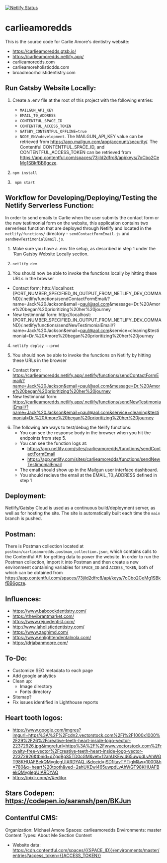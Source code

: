 [![Netlify Status](https://api.netlify.com/api/v1/badges/6eb6d45f-5e96-4d3e-bbdd-fb33397cd0c1/deploy-status)](https://app.netlify.com/sites/carlieamoredds/deploys)

# carlieamoredds 
This is the source code for Carlie Amore's dentistry website:
- https://carlieamoredds.gtsb.io/
- https://carlieamoredds.netlify.app/
- carlieamoredds.com
- carlieamoreholisticdds.com
- broadmoorholistidentistry.com

## Run Gatsby Website Locally:
1. Create a .env file at the root of this project with the following entries:
    - `MAILGUN_API_KEY`
    - `EMAIL_T0_ADDRESS`
    - `CONTENTFUL_SPACE_ID`
    - `CONTENTFUL_ACCESS_TOKEN`
    - `GATSBY_CONTENTFUL_OFFLINE=true`
    - `NODE_ENV=development`.
The MAILGUN_API_KEY value can be retrieved from https://app.mailgun.com/app/account/security/.  The Contentful CONTENTFUL_SPACE_ID, and CONTENTFUL_ACCESS_TOKEN can be retrieved from https://app.contentful.com/spaces/73jild2dfrc8/api/keys/7oCbo2CeMg1SBkfBB6gcze.

2.  ```shell
    npm install
    ```

3. ```shell
    npm start
    ```

## Workflow for Developing/Deploying/Testing the Netlify Serverless Function:
In order to send emails to Carlie when the user submits the contact form or the new testimonial form on the website, this application contains two serverless function that are deployed through Netlify and located in the `netlify/functions/` directory - `sendContactFormEmail.js` and `sendNewTestimonialEmail.js`.

1.  Make sure you have a .env file setup, as described in step 1 under the 'Run Gatsby Website Locally section.

2.  ```shell
    netlify dev
    ```

3. You should now be able to invoke the functions locally by hitting these URLs in the browser
- Contact form: http://localhost:{PORT_NUMBER_SPECIFIED_IN_OUTPUT_FROM_NETLIFY_DEV_COMMAND}/.netlify/functions/sendContactFormEmail/?name=Jack%20Jackson&email=paul@aol.com&message=Dr.%20Amore%20began%20prioritizing%20her%20journey
- New testimonial form: http://localhost:{PORT_NUMBER_SPECIFIED_IN_OUTPUT_FROM_NETLIFY_DEV_COMMAND}/.netlify/functions/sendNewTestimonialEmail/?name=Jack%20Jackson&email=paul@aol.com&service=cleaning&testimonial=Dr.%20Amore%20began%20prioritizing%20her%20journey

4.  ```shell
    netlify deploy --prod
    ```

5. You should now be able to invoke the functions on Netlify by hitting these URLs in the browser
- Contact form: https://carlieamoredds.netlify.app/.netlify/functions/sendContactFormEmail/?name=Jack%20Jackson&email=paul@aol.com&message=Dr.%20Amore%20began%20prioritizing%20her%20journey
- New testimonial form: https://carlieamoredds.netlify.app/.netlify/functions/sendNewTestimonialEmail/?name=Jack%20Jackson&email=paul@aol.com&service=cleaning&testimonial=Dr.%20Amore%20began%20prioritizing%20her%20journey

6. The following are ways to test/debug the Nelify functions:
    - You can see the response body in the browser when you hit the endpoints from step 5.
    - You can see the function logs at:
        - https://app.netlify.com/sites/carlieamoredds/functions/sendContactFormEmail
        - https://app.netlify.com/sites/carlieamoredds/functions/sendNewTestimonialEmail
    - The email should show up in the Mailgun user interface dashboard.
    - You should recieve the email at the EMAIL_T0_ADDRESS defined in step 1

## Deployment:
Netlify/Gatsby Cloud is used as a continuous build/deployment server, as well as for hosting the site.  The site is automatically built each time the `main` branch is pushed.

## Postman:
There is Postman collection located at `postman/carlieamoredds.postman_collection.json`, which contains calls to the Contentful API for getting data to power the website.  In order to run the Postman collection, import it into Postman and then create a new environment containing variables for `SPACE_ID` and `ACCESS_TOKEN`, both of which can be obtained from https://app.contentful.com/spaces/73jild2dfrc8/api/keys/7oCbo2CeMg1SBkfBB6gcze.

## Influences:
- https://www.babcockdentistry.com/
- https://thevibrantmarket.com/
- https://www.rejuvdentist.com/
- http://www.laholisticdentistry.com/
- https://www.zaghimd.com/
- https://www.enlightendentalnola.com/
- https://drjabanmoore.com/


## To-Do:
- Customize SEO metadata to each page
- Add google analytics
- Clean up:
    - Image directory
    - Fonts directory
- Sitemap?
- Fix issues identified in Lighthouse reports

## Heart tooth logos:
- https://www.google.com/imgres?imgurl=https%3A%2F%2Fcdn2.vectorstock.com%2Fi%2F1000x1000%2F29%2F26%2Fcreative-teeth-heart-inside-logo-vector-22372926.jpg&imgrefurl=https%3A%2F%2Fwww.vectorstock.com%2Froyalty-free-vector%2Fcreative-teeth-heart-inside-logo-vector-22372926&tbnid=dZggBgS5TD0cGM&vet=12ahUKEwi465uwpdLvAhWGT98KHUAFBekQMygIegUIARDYAQ..i&docid=jSD1itavTYTigM&w=1000&h=780&q=heart%20tooth&ved=2ahUKEwi465uwpdLvAhWGT98KHUAFBekQMygIegUIARDYAQ
- https://pixlr.com/e/#editor

## Stars Codepen: https://codepen.io/saransh/pen/BKJun

## Contentful CMS:
Organization: Michael Amore
Spaces: carlieamoredds
Environments: master
Content Types: About Me Section
Content
- Website data: https://cdn.contentful.com/spaces/{{SPACE_ID}}/environments/master/entries?access_token={{ACCESS_TOKEN}}